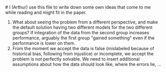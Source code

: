 \# I (Arthur) use this file to write down some own ideas that come to me while reading and might fit in the paper.

1. What about seeing the problem from a different perspective, and make the default solution having two different models for the two different groups? If integration of the data from the second group increases performance, arguably the first group "gained something" even if the performance is lower on them.  
7. From the moment we accept the data is false (mislabeled because of historical bias, following from injustice) or incomplete, we accept the problem is not perfectly solvable. We need to insert additional assumptions about how the data should look like, where the errors lie, ...   
